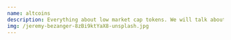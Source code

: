 ```yaml
---
name: altcoins
description: Everything about low market cap tokens. We will talk about it's utilities and potential future uses.
img: /jeremy-bezanger-8zBi9ktYaX8-unsplash.jpg
---
```

